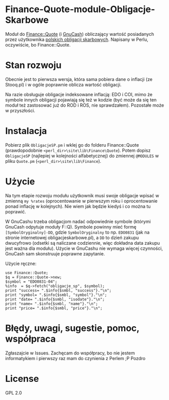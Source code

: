 # Finance-Quote-module-Obligacje-Skarbowe

Moduł do [Finance::Quote](https://github.com/finance-quote/finance-quote) (i [GnuCash](https://www.gnucash.org/)) obliczający wartość posiadanych przez użytkownika [polskich obligacji skarbowych](https://www.obligacjeskarbowe.pl/). Napisany w Perlu, oczywiście, bo Finance::Quote.

# Stan rozwoju

Obecnie jest to pierwsza wersja, która sama pobiera dane o inflacji (ze Stooq.pl) i w ogóle poprawnie oblicza wartość obligacji.

Na razie obsługuje obligacje indeksowane inflacją: EDO i COI, mimo że symbole innych obligacji pojawiają się też w kodzie (być może da się ten moduł też zastosować już do ROD i ROS, nie sprawdzałem). Pozostałe może w przyszłości.

# Instalacja

Pobierz plik `ObligacjeSP.pm` i wklej go do folderu Finance::Quote (prawdopodobnie `<perl_dir>\site\lib\Finance\Quote`). Potem dopisz `ObligacjeSP` (najlepiej w kolejności alfabetycznej) do zmiennej `@MODULES` w pliku `Quote.pm` (`<perl_dir>\site\lib\Finance`).

# Użycie

Na tym etapie rozwoju modułu użytkownik musi swoje obligacje wpisać w zmienną `my %rates` (oprocentowanie w pierwszym roku i oprocentowanie ponad inflację w kolejnych). Nie wiem jak będzie kiedyś i co można tu poprawić.

W GnuCashu trzeba obligacjom nadać odpowiednie symbole (którymi GnuCash odpytuje moduły F::Q). Symbole powinny mieć formę `[SymbolOryginalny]-DD`, gdzie `SymbolOryginalny` to np. `EDO0831` (jak na stronie internetowej obligacjeskarbowe.pl), a `DD` to dzień zakupu dwucyfrowo (odsetki są naliczane codziennie, więc dokładna data zakupu jest ważna dla modułu). Użycie w GnuCashu nie wymaga więcej czynności, GnuCash sam skonstruuje poprawne zapytanie.

Użycie ręczne:

```
use Finance::Quote;
$q = Finance::Quote->new;
$symbol = "EDO0831-04";
%info  = $q->fetch("obligacje_sp", $symbol);
print "success= ".$info{$smbl, "success"}."\n";
print "symbol= ".$info{$smbl, "symbol"}."\n";
print "date= ".$info{$smbl, "isodate"}."\n";
print "name= ".$info{$smbl, "name"}."\n";
print "price= ".$info{$smbl, "price"}."\n";
```

# Błędy, uwagi, sugestie, pomoc, współpraca

Zgłaszajcie w Issues. Zachęcam do współpracy, bo nie jestem informatykiem i pierwszy raz mam do czynienia z Perlem ;P Pozdro

# License
GPL 2.0
